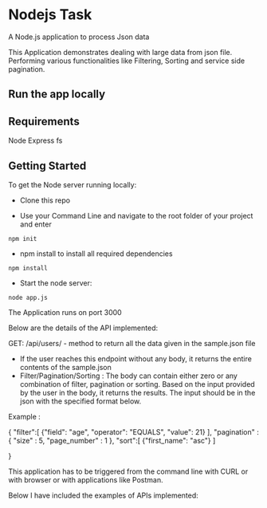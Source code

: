 # Nodejs Task
A Node.js application to process Json data

This Application demonstrates dealing with large data from json file. Performing various functionalities like Filtering, Sorting and service side pagination.

## Run the app locally

## Requirements

Node 
Express 
fs

## Getting Started

To get the Node server running locally:

* Clone this repo

* Use your Command Line and navigate to the root folder of your project and enter

```
npm init
```

* npm install to install all required dependencies

```
npm install
```
* Start the node server:

```
node app.js
```
The Application runs on port 3000

Below are the details of the API implemented:

GET: /api/users/ - method to return all the data given in the sample.json file
* If the user reaches this endpoint without any body, it returns the entire contents of the sample.json
* Filter/Pagination/Sorting : The body can contain either zero or any combination of filter, pagination or sorting. Based on the input provided by the user in the body, it returns the results. The input should be in the json with the specified format below.

Example : 

{
"filter":[
   {"field": "age", "operator": "EQUALS", "value": 21}
   ],
 "pagination" : {
	"size" : 5,
	"page_number" : 1
	},
 "sort":[
	{"first_name": "asc"}
  ]

}


This application has to be triggered from the command line with CURL or with browser or with applications like Postman.

Below I have included the examples of APIs implemented:







